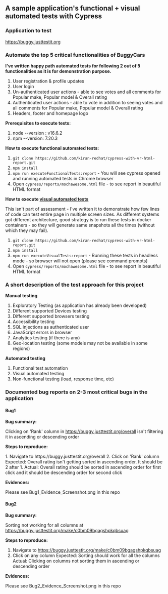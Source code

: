 ## A sample application's functional + visual automated tests with Cypress

### Application to test
https://buggy.justtestit.org

### Automate the top 5 critical functionalities of BuggyCars
<b> I've written happy path automated tests for following 2 out of 5 functionalities as it is for demonstration purpose. </b>
1. User registration & profile updates
2. User login
3. Un-authenticated user actions - able to see votes and all comments for Popular make, Popular model & Overall rating
4. Authenticated user actions - able to vote in addition to seeing votes and all comments for Popular make, Popular model & Overall rating
5. Headers, footer and homepage logo

<b> Prerequisites to execute tests:</b>
1. node --version : v16.6.2
2. npm --version: 7.20.3

<b>  How to execute functional automated tests:</b> 
1. `git clone https://github.com/kiran-redhat/cypress-with-vr-html-report.git`
2. `npm install`
3. `npm run executeFunctionalTests:report` - You will see cypress opened and running automated tests in Chrome browser
4. Open `cypress/reports/mochawesome.html` file - to see report in beautiful HTML format

<b>  How to execute [visual automated tests](https://medium.com/norwich-node-user-group/visual-regression-testing-with-cypress-io-and-cypress-image-snapshot-99c520ccc595) </b> 
<p> This isn't part of assessment - I've written it to demonstrate how few lines of code can test entire page in multiple screen sizes.
As different systems got different architecture, good strategy is to run these tests in docker containers - so they will generate same snapshots all the times (without which they may fail). </p>

1. `git clone https://github.com/kiran-redhat/cypress-with-vr-html-report.git`
2. `npm install`
3. `npm run executeVisualTests:report` - Running these tests in headless mode - so browser will not open (please see command prompts)
4. Open `cypress/reports/mochawesome.html` file - to see report in beautiful HTML format

### A short description of the test approach for this project

<b> Manual testing</b>
1. Exploratory Testing (as application has already been developed)
2. Different supported Devices testing
3. Different supported browsers testing
4. Accessibility testing
5. SQL injections as authenticated user
6. JavaScript errors in browser
7. Analytics testing (if there is any)
8. Geo-location testing (some models may not be available in some regions)

<b> Automated testing</b>
1. Functional test automation
2. Visual automated testing
3. Non-functional testing (load, response time, etc)

### Documented bug reports on 2-3 most critical bugs in the application

#### Bug1
<b> Bug summary: </b> <p>Clicking on 'Rank' column in https://buggy.justtestit.org/overall isn't filtering it in ascending or descending order</p>
<b> Steps to reproduce: </b>
<p>
1. Navigate to https://buggy.justtestit.org/overall
2. Click on 'Rank' column
Expected: Overall rating isn't getting sorted in ascending order. It should be 2 after 1.
Actual: Overall rating should be sorted in ascending order for first click and it should be descending order for second click</p>
<b> Evidences: </b> <p> Please see Bug1_Evidence_Screenshot.png in this repo</p>

#### Bug2
<b> Bug summary: </b> <p>Sorting not working for all columns at https://buggy.justtestit.org/make/c0bm09bgagshpkqbsuag</p>
<b> Steps to reproduce: </b><p>
1. Navigate to https://buggy.justtestit.org/make/c0bm09bgagshpkqbsuag
2. Click on any column
Expected: Sorting should work for all the columns
Actual: Clicking on columns not sorting them in ascending or descending order</p>

<b> Evidences: </b> <p>Please see Bug2_Evidence_Screenshot.png in this repo</p>
